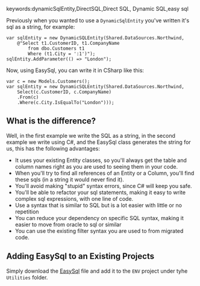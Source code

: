 ﻿keywords:dynamicSqlEntity,DirectSQL,Direct SQL, Dynamic SQL,easy sql

Previously when you wanted to use a `DynamicSqlEntity` you've written it's sql as a string, for example:
```csdiff
var sqlEntity = new DynamicSQLEntity(Shared.DataSources.Northwind,
    @"Select t1.CustomerID, t1.CompanyName 
        from dbo.Customers t1 
        Where (t1.City = ':1')");
sqlEntity.AddParameter(() => "London");
```

Now, using EasySql, you can write it in CSharp like this:
```csdiff
var c = new Models.Customers();
var sqlEntity = new DynamicSQLEntity(Shared.DataSources.Northwind,
    Select(c.CustomerID, c.CompanyName)
    .From(c)
    .Where(c.City.IsEqualTo("London")));

```

## What is the difference?
Well, in the first example we write the SQL as a string, in the second example we write using C#, and the EasySql class generates the string for us, this has the following advantages:
* It uses your existing Entity classes, so you'll always get the table and column names right as you are used to seeing them in your code.
* When you'll try to find all references of an Entity or a Column, you'll find these sqls (in a string it would never find it).
* You'll avoid making "stupid" syntax errors, since C# will keep you safe.
* You'll be able to refactor your sql statements, making it easy to write complex sql expressions, with one line of code.
* Use a syntax that is similar to SQL but is a lot easier with little or no repetition
* You can reduce your dependency on specific SQL syntax, making it easier to move from oracle to sql or similar
* You can use the existing filter syntax you are used to from migrated code.



## Adding EasySql to an Existing Projects
Simply download the [EasySql](https://raw.githubusercontent.com/FireflyMigration/EasySql/master/ENV/Utilities/EasySql.cs) file and add it to the `ENV` project under tyhe `Utilities` folder.


